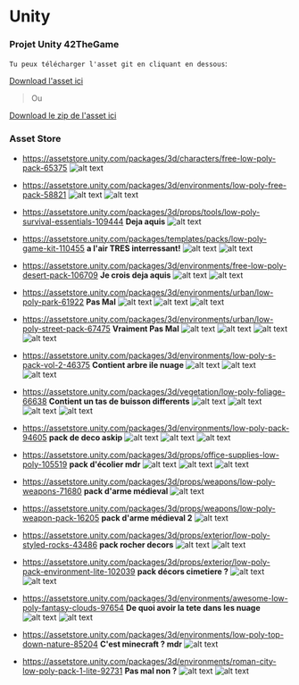 # Unity
### Projet Unity 42TheGame

`Tu peux télécharger l'asset git en cliquant en dessous`:

[Download l'asset ici](https://github.com/Tolier83/Unity/raw/master/git-unity.unitypackage)

> Ou

[Download le zip de l'asset ici](https://github.com/Tolier83/Unity/raw/master/git-unity.rar)

### Asset Store

  + https://assetstore.unity.com/packages/3d/characters/free-low-poly-pack-65375 
  ![alt text](https://d2ujflorbtfzji.cloudfront.net/package-screenshot/e63d0d23-c297-4f55-ae1e-ef69d802972b_scaled.jpg)

  + https://assetstore.unity.com/packages/3d/environments/low-poly-free-pack-58821
  ![alt text](https://d2ujflorbtfzji.cloudfront.net/package-screenshot/5d2ad731-e6f0-469f-ba67-18daa2e32895_scaled.jpg)
  ![alt text](https://d2ujflorbtfzji.cloudfront.net/package-screenshot/e79c3fa4-a090-4ccd-85f5-c62dc529131d_scaled.jpg)
  
  + https://assetstore.unity.com/packages/3d/props/tools/low-poly-survival-essentials-109444 **Deja aquis**
  ![alt text](https://d2ujflorbtfzji.cloudfront.net/package-screenshot/7d0db806-2669-4dbb-9ed1-bcefd1f45a2c_scaled.jpg)
  
  + https://assetstore.unity.com/packages/templates/packs/low-poly-game-kit-110455 **a l'air TRES interressant!**
  ![alt text](https://d2ujflorbtfzji.cloudfront.net/package-screenshot/07d362bb-7f44-4e10-9375-b9cffa7ac3d5_scaled.jpg)
  ![alt text](https://d2ujflorbtfzji.cloudfront.net/package-screenshot/e8c9e023-a5da-46cd-aae6-f7682be298c8_scaled.jpg)
  
  + https://assetstore.unity.com/packages/3d/environments/free-low-poly-desert-pack-106709 **Je crois deja aquis**
  ![alt text](https://d2ujflorbtfzji.cloudfront.net/package-screenshot/8de153f6-c10c-4826-b815-54b27c1300b6_scaled.jpg)
  ![alt text](https://d2ujflorbtfzji.cloudfront.net/package-screenshot/456f3b03-8d3f-4638-bdb1-b758bb9208ac_scaled.jpg)
  
  + https://assetstore.unity.com/packages/3d/environments/urban/low-poly-park-61922 **Pas Mal**
  ![alt text](https://d2ujflorbtfzji.cloudfront.net/package-screenshot/c1365ea6-4ae9-4913-9ae9-e69bb5ae1186_scaled.jpg)
  ![alt text](https://d2ujflorbtfzji.cloudfront.net/package-screenshot/8465f8b8-3d68-4e09-8a8a-7d68a1552492_scaled.jpg)
  ![alt text](https://d2ujflorbtfzji.cloudfront.net/package-screenshot/fd0ae208-2b76-4f9c-bcae-19ab08f3a761_scaled.jpg)
  
  + https://assetstore.unity.com/packages/3d/environments/urban/low-poly-street-pack-67475 **Vraiment Pas Mal**
  ![alt text](https://d2ujflorbtfzji.cloudfront.net/package-screenshot/139f5de5-7cd6-4e6c-aed4-e897ae5afbd2_scaled.jpg)
  ![alt text](https://d2ujflorbtfzji.cloudfront.net/package-screenshot/9864faa4-4692-4e24-a5ef-9c1b9cbf484e_scaled.jpg)
  ![alt text](https://d2ujflorbtfzji.cloudfront.net/package-screenshot/9d264e0a-04be-4327-9c0d-67240d3f2038_scaled.jpg)
  ![alt text](https://d2ujflorbtfzji.cloudfront.net/package-screenshot/c502f3e3-1d9c-4107-b0b2-a01fc02be1c9_scaled.jpg)
   
   + https://assetstore.unity.com/packages/3d/environments/low-poly-s-pack-vol-2-46375 **Contient arbre ile nuage**
  ![alt text](https://d2ujflorbtfzji.cloudfront.net/package-screenshot/66aad450-3f4e-4d49-9517-60eaa0735039_scaled.jpg)
  ![alt text](https://d2ujflorbtfzji.cloudfront.net/package-screenshot/6b73098b-d23f-4aaf-877e-c4f6351fbdd1_scaled.jpg)
  ![alt text](https://d2ujflorbtfzji.cloudfront.net/package-screenshot/c83401ee-01de-4ebe-a0d4-880715b49b65_scaled.jpg)
   
  + https://assetstore.unity.com/packages/3d/vegetation/low-poly-foliage-66638 **Contient un tas de buisson differents**
  ![alt text](https://d2ujflorbtfzji.cloudfront.net/package-screenshot/191308ba-c079-450b-b62b-81efe5b0e23a_scaled.jpg)
  ![alt text](https://d2ujflorbtfzji.cloudfront.net/package-screenshot/cf8c32ec-5168-4e0e-857b-709688359f8a_scaled.jpg)
  ![alt text](https://d2ujflorbtfzji.cloudfront.net/package-screenshot/8e59710d-6384-49b5-8f01-c54ea1744906_scaled.jpg)
  ![alt text](https://d2ujflorbtfzji.cloudfront.net/package-screenshot/b4ce8e1f-3c38-4d56-92eb-cc4702c731ea_scaled.jpg)
  
  + https://assetstore.unity.com/packages/3d/environments/low-poly-pack-94605 **pack de deco askip**
  ![alt text](https://d2ujflorbtfzji.cloudfront.net/package-screenshot/bd3f3afb-8fde-42d5-87a3-3b9ba010cb57_scaled.jpg)
  ![alt text](https://d2ujflorbtfzji.cloudfront.net/package-screenshot/b5238c7b-2bb5-4b3f-98bf-ad1edd7fd249_scaled.jpg)
  ![alt text](https://d2ujflorbtfzji.cloudfront.net/package-screenshot/1b63f449-2a94-48ab-8224-b174a36148b4_scaled.jpg)
  
  + https://assetstore.unity.com/packages/3d/props/office-supplies-low-poly-105519 **pack d'écolier mdr**
  ![alt text](https://d2ujflorbtfzji.cloudfront.net/key-image/99a30a5e-45c6-49f5-99ca-3430fc680cbd.jpg)
  ![alt text](https://d2ujflorbtfzji.cloudfront.net/package-screenshot/5732ffc2-512e-4f21-88a1-48b856dfc764_scaled.jpg)
  ![alt text](https://d2ujflorbtfzji.cloudfront.net/package-screenshot/8c489bbb-a214-41d7-ac0f-3a27c7749e6b_scaled.jpg)
  
  + https://assetstore.unity.com/packages/3d/props/weapons/low-poly-weapons-71680 **pack d'arme médieval**
  ![alt text](https://d2ujflorbtfzji.cloudfront.net/package-screenshot/70a065f7-ee79-469c-865b-ac1746bff708_scaled.jpg)
  
  + https://assetstore.unity.com/packages/3d/props/weapons/low-poly-weapon-pack-16205 **pack d'arme médieval 2**
  ![alt text](https://d2ujflorbtfzji.cloudfront.net/package-screenshot/1ad9f4a5-11f4-4508-87b9-a99657ed2a64_scaled.jpg)
  
  + https://assetstore.unity.com/packages/3d/props/exterior/low-poly-styled-rocks-43486 **pack rocher decors**
  ![alt text](https://d2ujflorbtfzji.cloudfront.net/package-screenshot/abd90057-c5e4-4ebb-a960-25cf947b8a6a_scaled.jpg)
  ![alt text](https://d2ujflorbtfzji.cloudfront.net/package-screenshot/949b41aa-ac94-431a-b467-cf3f3dafce06_scaled.jpg)
   
  + https://assetstore.unity.com/packages/3d/props/exterior/low-poly-pack-environment-lite-102039 **pack décors cimetiere ?**
  ![alt text](https://d2ujflorbtfzji.cloudfront.net/package-screenshot/131e6bed-b647-49b1-a4dd-131128de81b1_scaled.jpg)
  ![alt text](https://d2ujflorbtfzji.cloudfront.net/package-screenshot/f6bc4797-8c85-46d8-a425-22be400d8178_scaled.jpg)
   
   + https://assetstore.unity.com/packages/3d/environments/awesome-low-poly-fantasy-clouds-97654 **De quoi avoir la tete dans les nuage**
  ![alt text](https://d2ujflorbtfzji.cloudfront.net/package-screenshot/1a7bd2ff-2900-497c-b803-9d904259d456_scaled.jpg)
  ![alt text](https://d2ujflorbtfzji.cloudfront.net/package-screenshot/81aad9e3-1a41-4465-a69d-0dc6ba742071_scaled.jpg)
   
   + https://assetstore.unity.com/packages/3d/environments/low-poly-top-down-nature-85204 **C'est minecraft ? mdr**
  ![alt text](https://d2ujflorbtfzji.cloudfront.net/package-screenshot/ca41c267-d7a8-45b5-ab83-433dab48fdf1_scaled.jpg)
   
  + https://assetstore.unity.com/packages/3d/environments/roman-city-low-poly-pack-1-lite-92731 **Pas mal non ?**
  ![alt text](https://d2ujflorbtfzji.cloudfront.net/package-screenshot/a5605f0c-ef99-4ae6-9b58-e6011f6b94dd_scaled.jpg)
  ![alt text](https://d2ujflorbtfzji.cloudfront.net/package-screenshot/32b35791-bd3e-4307-b827-4022ff95a8be_scaled.jpg)
   
